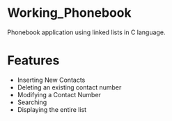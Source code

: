 # Working_Phonebook
Phonebook application using linked lists in C language.

# Features
- Inserting New Contacts
- Deleting an existing contact number
- Modifying a Contact Number
- Searching 
- Displaying the entire list
